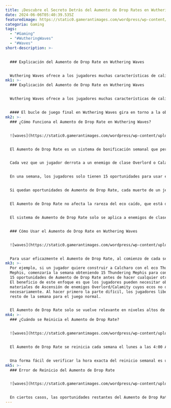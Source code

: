 ```yaml
---
title: ¡Descubre el Secreto Detrás del Aumento de Drop Rates en Wuthering Waves!
date: 2024-06-06T05:40:39.535Z
featuredimage: https://static0.gamerantimages.com/wordpress/wp-content/uploads/2024/06/wuthering-waves_-enhanced-drop-rate-explained.jpg?q=49&fit=contain&w=1140&h=&dpr=2
categoria: Gaming
tags:
  - "#Gaming"
  - "#WutheringWaves"
  - "#Waves"
short-description: >-
  

  ### Explicación del Aumento de Drop Rate en Wuthering Waves


  Wuthering Waves ofrece a los jugadores muchas características de calidad de vida para facilitar el proceso de mejora de sus personajes. Los Ecos funcionan como ítems equipables o conjuntos de artefactos que los jugadores pueden equipar en sus personajes para aumentar sus estadísticas y usar habilidades de eco en combate.
mk1: >-
  ### Explicación del Aumento de Drop Rate en Wuthering Waves


  Wuthering Waves ofrece a los jugadores muchas características de calidad de vida para facilitar el proceso de mejora de sus personajes. Los Ecos funcionan como ítems equipables o conjuntos de artefactos que los jugadores pueden equipar en sus personajes para aumentar sus estadísticas y usar habilidades de eco en combate.


  #### El bucle de juego final en Wuthering Waves gira en torno a la obtención de estos ecos para los Resonadores principales de los jugadores. Afortunadamente, Kuro Games ofrece una forma de hacer este proceso mucho más fácil para los ecos de jefe de 4 costos utilizando algo llamado Aumento de Drop Rate.
mk2: >-
  ### ¿Cómo Funciona el Aumento de Drop Rate en Wuthering Waves?


  ![waves](https://static0.gamerantimages.com/wordpress/wp-content/uploads/2024/06/enhanced-drop-rate-in-wuthering-waves.jpg?q=49&fit=crop&w=1500&dpr=2 "waves")


  El Aumento de Drop Rate es un sistema de bonificación semanal que permite a los jugadores obtener ecos específicos de clase Overlord/Calamity (4 costos) al aumentar la tasa de drop base de estos ecos 15 veces por semana.


  Cada vez que un jugador derrota a un enemigo de clase Overlord o Calamity, la probabilidad de que ese enemigo suelte su eco aumenta de su tasa de drop normal a la Aumento de Drop Rate. El porcentaje exacto del Aumento de Drop Rate se basa en el nivel del Data Bank del jugador y aumenta a medida que este sube de nivel. Los jugadores pueden verificar este porcentaje en la sección de Información del Data Bank.


  En una semana, los jugadores solo tienen 15 oportunidades para usar el Aumento de Drop Rate, y una vez que se utilizan todas las 15 oportunidades, la tasa de drop se reduce a la cantidad normal.


  Si quedan oportunidades de Aumento de Drop Rate, cada muerte de un jefe consumirá una de las 15 oportunidades, incluso si el jefe no suelta un eco. Por esta razón, la mejor estrategia para los jugadores sería aumentar su nivel de Data Bank antes de intentar usar sus 15 oportunidades semanales para maximizar los resultados.


  El Aumento de Drop Rate no afecta la rareza del eco caído, que está determinada por el nivel del Data Bank. Los jugadores pueden verificar la rareza que es probable obtener en la pestaña de 'Mayor Rareza de Drop' bajo la Información del Data Bank. Antes del nivel 15, no hay posibilidad de obtener ecos de 5 estrellas.


  El sistema de Aumento de Drop Rate solo se aplica a enemigos de clase Overlord y Calamity. Los Tacet Discords de clase Élite y Normal no forman parte de este sistema. Esto significa que mientras los jugadores se limiten a la obtención de ecos de 3 costos o 1 costo, no consumirán ninguna de sus oportunidades de Aumento de Drop Rate en los ecos que obtengan.


  ### Cómo Usar el Aumento de Drop Rate en Wuthering Waves


  ![waves](https://static0.gamerantimages.com/wordpress/wp-content/uploads/2024/06/image_2024-06-03_125125567.png?q=70&fit=crop&w=1500&dpr=1 "waves")


  Para usar eficazmente el Aumento de Drop Rate, al comienzo de cada semana, los jugadores deben utilizar las 15 oportunidades para obtener el eco de jefe Overlord/Calamity que sus personajes necesitan más.
mk3: >-
  Por ejemplo, si un jugador quiere construir a Calcharo con el eco Thundering
  Mephis, comenzaría la semana obteniendo 15 Thundering Mephis para consumir las
  15 oportunidades de Aumento de Drop Rate antes de hacer cualquier otra cosa.
  El beneficio de este enfoque es que los jugadores pueden necesitar obtener
  materiales de Ascensión de enemigos Overlord/Calamity cuyos ecos no desean
  necesariamente. Al hacer primero la parte difícil, los jugadores liberan el
  resto de la semana para el juego normal.


  El Aumento de Drop Rate solo se vuelve relevante en niveles altos de Data Bank. No tiene sentido usarlo estratégicamente antes del nivel 15, ya que cualquier eco de 4 estrellas que los jugadores obtengan eventualmente será reemplazado por ecos de 5 estrellas.
mk4: >-
  ### ¿Cuándo se Reinicia el Aumento de Drop Rate?


  ![waves](https://static0.gamerantimages.com/wordpress/wp-content/uploads/2024/06/pioneer-podcast-weekly-highlights-in-wuthering-waves.jpg?q=49&fit=crop&w=1500&dpr=2 "waves")


  El Aumento de Drop Rate se reinicia cada semana el lunes a las 4:00 AM hora del servidor. Dado que cada uno de los cinco servidores sigue una zona horaria diferente, el temporizador de reinicio semanal también es diferente para cada servidor.


  Una forma fácil de verificar la hora exacta del reinicio semanal es usando el Pioneer Podcast. En la pestaña de Misiones Destacadas Semanales, habrá un temporizador que muestra la hora exacta del reinicio. Los jugadores pueden usar este temporizador como referencia.
mk5: >-
  ### Error de Reinicio del Aumento de Drop Rate


  ![waves](https://static0.gamerantimages.com/wordpress/wp-content/uploads/2024/05/crownless-overlord-class-monster-in-wuthering-waves.jpg?q=49&fit=crop&w=1500&dpr=2 "waves")


  En ciertos casos, las oportunidades restantes del Aumento de Drop Rate no reaparecerán durante el reinicio semanal. Este problema suele ocurrir en jugadores cuyo nivel de Data Bank no está al máximo (nivel 20). La solución fácil a este problema es ganar suficiente EXP de Data Bank para subir al siguiente rango, lo que debería reiniciar las oportunidades restantes. Los jugadores pueden ganar EXP de Data Bank obteniendo nuevos ecos, encontrando ecos de mayor rareza y subiendo de nivel los Hitos del Libro Guía.
---
```

